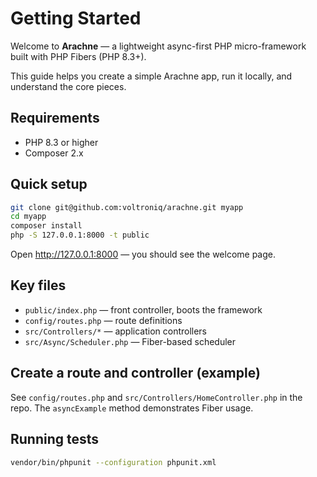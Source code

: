 # Getting Started

Welcome to **Arachne** — a lightweight async-first PHP micro-framework built with PHP Fibers (PHP 8.3+).

This guide helps you create a simple Arachne app, run it locally, and understand the core pieces.

## Requirements

- PHP 8.3 or higher
- Composer 2.x

## Quick setup

```bash
git clone git@github.com:voltroniq/arachne.git myapp
cd myapp
composer install
php -S 127.0.0.1:8000 -t public
```

Open http://127.0.0.1:8000 — you should see the welcome page.

## Key files

- `public/index.php` — front controller, boots the framework
- `config/routes.php` — route definitions
- `src/Controllers/*` — application controllers
- `src/Async/Scheduler.php` — Fiber-based scheduler

## Create a route and controller (example)

See `config/routes.php` and `src/Controllers/HomeController.php` in the repo. The `asyncExample` method demonstrates Fiber usage.

## Running tests

```bash
vendor/bin/phpunit --configuration phpunit.xml
```